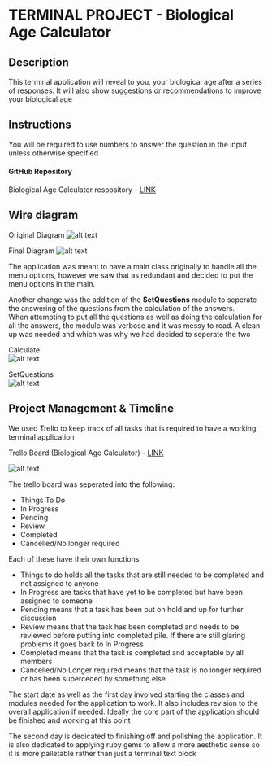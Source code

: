 # TERMINAL PROJECT - Biological Age Calculator
## Description
This terminal application will reveal to you, your biological age after a series of responses. It will also show suggestions or recommendations to improve your biological age

## Instructions
You will be required to use numbers to answer the question in the input unless otherwise specified



#### GitHub Repository  
Biological Age Calculator respository - [LINK](https://github.com/dlim28/Biological-Age-Calculator.git)


## Wire diagram
Original Diagram
![alt text][image]

[image]: https://raw.githubusercontent.com/dlim28/Biological-Age-Calculator/master/docs/Terminal%20Project%20-%20Biological%20Age%20Calculator.png "Original Diagram"

Final Diagram
![alt text][image2]

[image2]:
https://raw.githubusercontent.com/dlim28/Biological-Age-Calculator/master/docs/Final%20Terminal%20Project%20-%20Biological%20Age%20calculator.png
"Final Diagram"

The application was meant to have a main class originally to handle all the menu options, however we saw that as redundant and decided to put the menu options in the main.

Another change was the addition of the **SetQuestions** module to seperate the answering of the questions from the calculation of the answers.   
When attempting to put all the questions as well as doing the calculation for all the answers, the module was verbose and it was messy to read. A clean up was needed and which was why we had decided to seperate the two

Calculate  
![alt text][image3]

[image3]:
https://raw.githubusercontent.com/dlim28/Biological-Age-Calculator/master/docs/Calculate%20Code.png "Calculate Code Snippit"

SetQuestions  
![alt text][image4]

[image4]:
https://raw.githubusercontent.com/dlim28/Biological-Age-Calculator/master/docs/SetQuestions%20Code.png "SetQuestions Code Snippit"

## Project Management & Timeline
We used Trello to keep track of all tasks that is required to have a working terminal application

Trello Board (Biological Age Calculator) - [LINK](https://trello.com/b/9hFg7is3/terminal-project-biological-age-calculator)

![alt text][trello]

[trello]: https://raw.githubusercontent.com/dlim28/Biological-Age-Calculator/master/docs/Terminal%20Project%20-%20Biological%20Age%20Calculator%20Trello.png "Trello Board - Biological Age Calculator"

The trello board was seperated into the following:
* Things To Do  
* In Progress
* Pending
* Review
* Completed
* Cancelled/No longer required

Each of these have their own functions
 - Things to do holds all the tasks that are still needed to be completed and not assigned to anyone
 - In Progress are tasks that have yet to be completed but have been assigned to someone
 - Pending means that a task has been put on hold and up for further discussion
 - Review means that the task has been completed and needs to be reviewed before putting into completed pile. If there are still glaring problems it goes back to In Progress
 - Completed means that the task is completed and acceptable by all members
 - Cancelled/No Longer required means that the task is no longer required or has been superceded by something else
  
The start date as well as the first day involved starting the classes and modules needed for the application to work.
It also includes revision to the overall application if needed.
Ideally the core part of the application should be finished and working at this point

The second day is dedicated to finishing off and polishing the application. It is also dedicated to applying ruby gems to allow a more aesthetic sense so it is more palletable rather than just a terminal text block 
